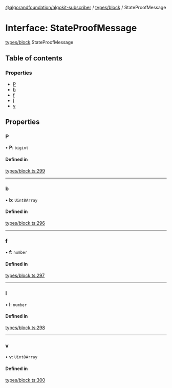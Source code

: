 [@algorandfoundation/algokit-subscriber](../README.md) / [types/block](../modules/types_block.md) / StateProofMessage

# Interface: StateProofMessage

[types/block](../modules/types_block.md).StateProofMessage

## Table of contents

### Properties

- [P](types_block.StateProofMessage.md#p)
- [b](types_block.StateProofMessage.md#b)
- [f](types_block.StateProofMessage.md#f)
- [l](types_block.StateProofMessage.md#l)
- [v](types_block.StateProofMessage.md#v)

## Properties

### P

• **P**: `bigint`

#### Defined in

[types/block.ts:299](https://github.com/algorandfoundation/algokit-subscriber-ts/blob/main/src/types/block.ts#L299)

___

### b

• **b**: `Uint8Array`

#### Defined in

[types/block.ts:296](https://github.com/algorandfoundation/algokit-subscriber-ts/blob/main/src/types/block.ts#L296)

___

### f

• **f**: `number`

#### Defined in

[types/block.ts:297](https://github.com/algorandfoundation/algokit-subscriber-ts/blob/main/src/types/block.ts#L297)

___

### l

• **l**: `number`

#### Defined in

[types/block.ts:298](https://github.com/algorandfoundation/algokit-subscriber-ts/blob/main/src/types/block.ts#L298)

___

### v

• **v**: `Uint8Array`

#### Defined in

[types/block.ts:300](https://github.com/algorandfoundation/algokit-subscriber-ts/blob/main/src/types/block.ts#L300)
